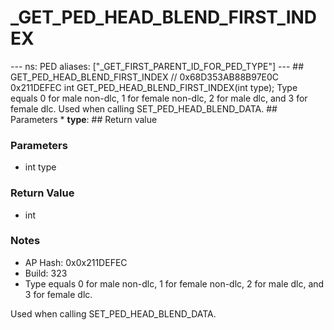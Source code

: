 # _GET_PED_HEAD_BLEND_FIRST_INDEX

--- ns: PED aliases: ["_GET_FIRST_PARENT_ID_FOR_PED_TYPE"] --- ## GET_PED_HEAD_BLEND_FIRST_INDEX  // 0x68D353AB88B97E0C 0x211DEFEC int GET_PED_HEAD_BLEND_FIRST_INDEX(int type);  Type equals 0 for male non-dlc, 1 for female non-dlc, 2 for male dlc, and 3 for female dlc. Used when calling SET_PED_HEAD_BLEND_DATA.  ## Parameters * **type**:  ## Return value

### Parameters
* int type

### Return Value
* int

### Notes
* AP Hash: 0x0x211DEFEC
* Build: 323
* Type equals 0 for male non-dlc, 1 for female non-dlc, 2 for male dlc, and 3 for female dlc.

Used when calling SET_PED_HEAD_BLEND_DATA.

